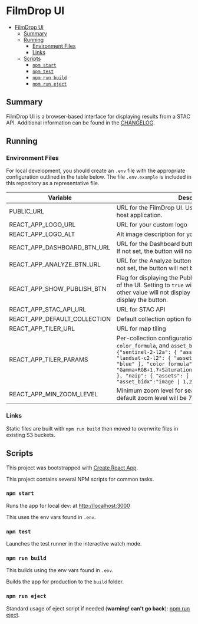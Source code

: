 # FilmDrop UI

- [FilmDrop UI](#filmdrop-ui)
  - [Summary](#summary)
  - [Running](#running)
    - [Environment Files](#environment-files)
    - [Links](#links)
  - [Scripts](#scripts)
    - [`npm start`](#npm-start)
    - [`npm test`](#npm-test)
    - [`npm run build`](#npm-run-build)
    - [`npm run eject`](#npm-run-eject)

## Summary

FilmDrop UI is a browser-based interface for displaying results from a STAC API. Additional information can be found in the [CHANGELOG](CHANGELOG.md).

## Running

### Environment Files

For local development, you should create an `.env` file with the appropriate configuration outlined in the table below.
The file `.env.example` is included in this repository as a representative file.

| Variable                     | Description                                                                                                                                                                                                                                                                                                                                                    | Required |
| ---------------------------- | -------------------------------------------------------------------------------------------------------------------------------------------------------------------------------------------------------------------------------------------------------------------------------------------------------------------------------------------------------------- | -------- |
| PUBLIC_URL                   | URL for the FilmDrop UI. Useful when using a CDN to host application.                                                                                                                                                                                                                                                                                          | Optional |
| REACT_APP_LOGO_URL           | URL for your custom logo                                                                                                                                                                                                                                                                                                                                       | Optional |
| REACT_APP_LOGO_ALT           | Alt image description for your custom logo                                                                                                                                                                                                                                                                                                                     | Optional |
| REACT_APP_DASHBOARD_BTN_URL  | URL for the Dashboard button at the top right of the UI. If not set, the button will not be visible.                                                                                                                                                                                                                                                           | Optional |
| REACT_APP_ANALYZE_BTN_URL    | URL for the Analyze button at the bottom left of the UI. If not set, the button will not be visible.                                                                                                                                                                                                                                                           | Optional |
| REACT_APP_SHOW_PUBLISH_BTN   | Flag for displaying the Publish button at the bottom left of the UI. Setting to `true` will display the button, any other value will not display the button. Default is to not display the button.                                                                                                                                                             | Optional |
| REACT_APP_STAC_API_URL       | URL for STAC API                                                                                                                                                                                                                                                                                                                                               | Required |
| REACT_APP_DEFAULT_COLLECTION | Default collection option for collection dropdown                                                                                                                                                                                                                                                                                                              | Optional |
| REACT_APP_TILER_URL          | URL for map tiling                                                                                                                                                                                                                                                                                                                                             | Required |
| REACT_APP_TILER_PARAMS       | Per-collection configuration of TiTiler `assets`, `color_formula`, and `asset_bidx` parameters. Example: `{"sentinel-2-l2a": { "assets": [ "visual" ] }, "landsat-c2-l2": { "assets": [ "red", "green", "blue" ], "color_formula": "Gamma+RGB+1.7+Saturation+1.7+Sigmoidal+RGB+15+0.35" }, "naip": { "assets": [ "image" ], "asset_bidx":"image \| 1,2,3" } }` | Optional |
| REACT_APP_MIN_ZOOM_LEVEL     | Minimum zoom level for search results. If not set, the default zoom level will be 7.                                                                                                                                                                                                                                                                           | Optional |

### Links

Static files are built with `npm run build` then moved to overwrite files in existing S3 buckets.

## Scripts

This project was bootstrapped with [Create React App](https://github.com/facebook/create-react-app).

This project contains several NPM scripts for common tasks.

### `npm start`

Runs the app for local dev: at [http://localhost:3000](http://localhost:3000)

This uses the env vars found in `.env`.

### `npm test`

Launches the test runner in the interactive watch mode.

### `npm run build`

This builds using the env vars found in `.env`.

Builds the app for production to the `build` folder.

### `npm run eject`

Standard usage of eject script if needed (**warning! can't go back**): [npm run eject](https://create-react-app.dev/docs/available-scripts/#npm-run-eject).
